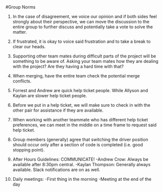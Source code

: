 #Group Norms

1. In the case of disagreement, we voice our opinion and if both sides feel strongly about their perspective, we can move the discussion to the entire group to further discuss and potentially take a vote to solve the matter.

2. If frustrated, it is okay to voice said frustration and to take a break to clear our heads.

3. Supporting other team mates during difficult parts of the project will be something to be aware of. Asking your team mates how they are dealing with the project? Are they having a hard time with that?

4. When merging, have the entire team check the potential merge conflicts.

5. Forrest and Andrew are quick help ticket people. While Allyson and Kaylan are slower help ticket people. 

6. Before we put in a help ticket, we will make sure to check in with the other pair for assistance if they are available.

7. When working with another teammate who has different help ticket preferences, we can meet in the middle on a time frame to request said help ticket.

8. Group members (generally) agree that switching the driver position should occur only after a section of code is completed (i.e. good stopping point).

9. After Hours Guidelines: COMMUNICATE!
  -Andrew Crow: Always be available after 8:30pm central.
  -Kaylan Thompson: Generally always available.  Slack notifications are on as well.
  
10. Daily meetings:
  -First thing in the morning
  -Meeting at the end of the day
